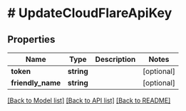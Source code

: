 # # UpdateCloudFlareApiKey

## Properties

Name | Type | Description | Notes
------------ | ------------- | ------------- | -------------
**token** | **string** |  | [optional]
**friendly_name** | **string** |  | [optional]

[[Back to Model list]](../../README.md#models) [[Back to API list]](../../README.md#endpoints) [[Back to README]](../../README.md)
